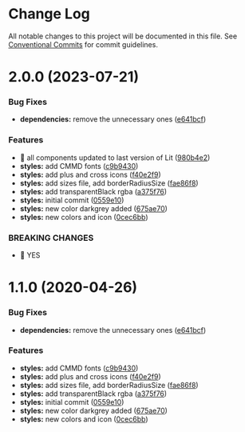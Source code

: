 # Change Log

All notable changes to this project will be documented in this file.
See [Conventional Commits](https://conventionalcommits.org) for commit guidelines.

# 2.0.0 (2023-07-21)


### Bug Fixes

* **dependencies:** remove the unnecessary ones ([e641bcf](https://github.com/carlosmmdiaz/cmmd-web/commit/e641bcf323cbd0efe5b85720da3397a93a733b70))


### Features

* 🎸 all components updated to last version of Lit ([980b4e2](https://github.com/carlosmmdiaz/cmmd-web/commit/980b4e230a078e061732e13d0db6db4d73eab480))
* **styles:** add CMMD fonts ([c9b9430](https://github.com/carlosmmdiaz/cmmd-web/commit/c9b94300d46fdf41ed6105b33f1bd2fdb98e85b1))
* **styles:** add plus and cross icons ([f40e2f9](https://github.com/carlosmmdiaz/cmmd-web/commit/f40e2f91a4f12e96d58987ae65cd6e7f377fdce4))
* **styles:** add sizes file, add borderRadiusSize ([fae86f8](https://github.com/carlosmmdiaz/cmmd-web/commit/fae86f87bdbf34b2f22a158b41f34b99ab0e08c3))
* **styles:** add transparentBlack rgba ([a375f76](https://github.com/carlosmmdiaz/cmmd-web/commit/a375f769ee67c4cc1ab242389b2fc71cf7ab5a8f))
* **styles:** initial commit ([0559e10](https://github.com/carlosmmdiaz/cmmd-web/commit/0559e1024d05065f15fdd09c8edfb585c9dd3977))
* **styles:** new color darkgrey added ([675ae70](https://github.com/carlosmmdiaz/cmmd-web/commit/675ae703384df5bfeb3f54ecfbde0fccfa2625a1))
* **styles:** new colors and icon ([0cec6bb](https://github.com/carlosmmdiaz/cmmd-web/commit/0cec6bb7b5b0924531798ee58b8a34b437a2b21a))


### BREAKING CHANGES

* 🧨 YES





# 1.1.0 (2020-04-26)


### Bug Fixes

* **dependencies:** remove the unnecessary ones ([e641bcf](https://github.com/carlosmmdiaz/cmmd-web/commit/e641bcf323cbd0efe5b85720da3397a93a733b70))


### Features

* **styles:** add CMMD fonts ([c9b9430](https://github.com/carlosmmdiaz/cmmd-web/commit/c9b94300d46fdf41ed6105b33f1bd2fdb98e85b1))
* **styles:** add plus and cross icons ([f40e2f9](https://github.com/carlosmmdiaz/cmmd-web/commit/f40e2f91a4f12e96d58987ae65cd6e7f377fdce4))
* **styles:** add sizes file, add borderRadiusSize ([fae86f8](https://github.com/carlosmmdiaz/cmmd-web/commit/fae86f87bdbf34b2f22a158b41f34b99ab0e08c3))
* **styles:** add transparentBlack rgba ([a375f76](https://github.com/carlosmmdiaz/cmmd-web/commit/a375f769ee67c4cc1ab242389b2fc71cf7ab5a8f))
* **styles:** initial commit ([0559e10](https://github.com/carlosmmdiaz/cmmd-web/commit/0559e1024d05065f15fdd09c8edfb585c9dd3977))
* **styles:** new color darkgrey added ([675ae70](https://github.com/carlosmmdiaz/cmmd-web/commit/675ae703384df5bfeb3f54ecfbde0fccfa2625a1))
* **styles:** new colors and icon ([0cec6bb](https://github.com/carlosmmdiaz/cmmd-web/commit/0cec6bb7b5b0924531798ee58b8a34b437a2b21a))
